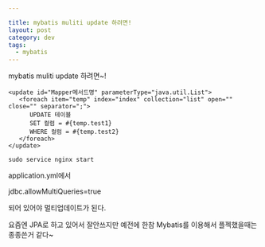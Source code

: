 ```yaml
---

title: mybatis muliti update 하려면! 
layout: post 
category: dev 
tags: 
  - mybatis
---
```


mybatis muliti update 하려면~!

```
<update id="Mapper메서드명" parameterType="java.util.List">
   <foreach item="temp" index="index" collection="list" open="" close="" separator=";">
      UPDATE 테이블
      SET 컬럼 = #{temp.test1}
      WHERE 컬럼 = #{temp.test2}
   </foreach>
</update>
```


```
sudo service nginx start

```

application.yml에서 

jdbc.allowMultiQueries=true

되어 있어야 멀티업데이트가 된다.

요즘엔 JPA로 하고 있어서 잘안쓰지만 예전에 한참 Mybatis를 이용해서 플젝했을때는 종종쓴거 같다~